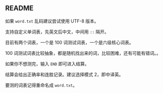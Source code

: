 ## README

如果 `word.txt` 乱码建议尝试使用 UTF-8 版本。

支持自定义单词表，先英文后中文，中间用 `::` 隔开。

目前有两个词表，一个是 $100$ 词测试词表，一个是六级核心词表。

$100$ 词测试词表比较抽象，都是随机找出来的词，比较困难，还有可能有错词。。

如果你不想测完，输入 `END` 即可进入结算。

结算会给出正确率和连胜记录。建议选择模式 $2$，即中译英。

要测的词表记得重命名成 `word.txt`。
